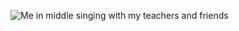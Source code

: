 ![Me in middle singing with my teachers and friends](https://user-images.githubusercontent.com/65837346/82822557-2fc44700-9ed0-11ea-8262-8523c54aacf5.jpg)
